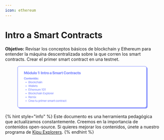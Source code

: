 ```yaml
---
icon: ethereum
---
```


# Intro a Smart Contracts

**Objetivo:** Revisar los conceptos básicos de blockchain y Ethereum para entender la máquina descentralizada sobre la que corren los smart contracts. Crear el primer smart contract en una testnet.

<figure><img src="../../.gitbook/assets/EDP_mod1.png" alt=""><figcaption></figcaption></figure>

{% hint style="info" %}
Este documento es una herramienta pedagógica que actualizamos constantemente. Creemos en la importancia de contenidos open-source. Si quieres mejorar los contenidos, únete a nuestro programa de [Kipu Explorers](../../contribuye/kipu-explorer.md).
{% endhint %}
